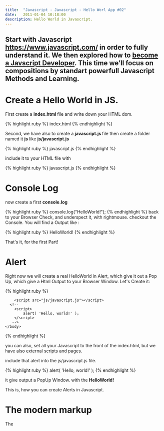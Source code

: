 ```yaml
---
title:  "Javascript - Javascript - Hello Worl App #02"
date:   2011-01-04 10:18:00
description: Hello World in Javascript.
---
```

<h2 id="this-post-is-the-last-of-a-series-of-posts-in-which-i-write-about-the-observable-type-in-the-first-post-we-went-ahead-writing-an-observable-from-scratch-in-order-to-fully-understand-it-we-then-explored-how-to-create-observables-from-values-arrays-dom-events-and-promises-this-time-well-focus-on-compositions-by-rewriting-some-basic-composition-operators">Start with Javascript <a href="https://www.javascript.com/" target="_blank">https://www.javascript.com/</a> in order to fully understand it. We then explored how to <a href="https://en.wikipedia.org/wiki/JavaScript" target="_blank">become a Javscript Developer</a>. This time we’ll focus on compositions by standart powerfull Javascript Methods and Learning.</h2>

<h1> Create a Hello World in JS.</h1>

First create a <strong> index.html </strong> file and write down your HTML dom. 

{% highlight ruby %}
index.html
{% endhighlight %}

Second, we have also to create a <strong> javascript.js </strong> file
then create a folder named it <strong>js</strong> like <strong> js/javascript.js</strong>

{% highlight ruby %}
javascript.js
{% endhighlight %}

include it to your HTML file with 

{% highlight ruby %}
javascript.js
{% endhighlight %}

<h1>Console Log </h1>
now create a first <strong>console.log</strong> 

{% highlight ruby %}
console.log("HelloWorld!"); 
{% endhighlight %}
back to your Browser Check, and underspect it, with rightmouse. 
checkout the Console. You will find a Output like :

{% highlight ruby %}
HelloWorld!
{% endhighlight %}

That's it, for the first Part! 

<h1>Alert</h1>
Right now we will create a real HelloWorld in Alert, which give it out a Pop Up, which give a Html Output to your Browser Window. Let's Create it: 


{% highlight ruby %}
<html>
    <head>
            <meta charset="utf-8">
            <meta http-equiv="X-UA-Compatible" content="IE=edge,chrome=1">
            <meta name="viewport" content="width=device-width, initial-scale=1">          
        </head>
    <body>

        <script src="js/javascript.js"></script>
      <!--   
        <script>
            alert( 'Hello, world!' );
        </script>
       -->
    </body>
</html>
{% endhighlight %}

you can also, set all your Javascript to the front of the index.html, but we have also external scripts and pages. 

include that alert into the js/javascript.js file. 

{% highlight ruby %}
alert( 'Hello, world!' );
{% endhighlight %}


it give output a PopUp Window. with the <strong> HelloWorld!</strong>

This is, how you can create Alerts in </strong>Javascript.</strong>



<h1>The modern markup</h1>
The <script> tag has a few attributes that are rarely used nowadays, but we can find them in old code:

<strong> The type attribute: < script type=…></strong>
The old standard HTML4 required a script to have a type. Usually it was type="text/javascript". The modern HTML standard assumes this type by default. No attribute is required.

<strong>The language attribute: < script language=…></strong>
This attribute was meant to show the language of the script. As of now, this attribute makes no sense, the language is JavaScript by default. No need to use it.

<strong>Comments before and after scripts.</strong>
In really ancient books and guides, one may find comments inside <script>, like this:



<a href="https://en.wikipedia.org/wiki/JavaScript" target="_blank">Javascript</a> 



 Hello, I'm work @ [SpaceDig.ch][spacedig] for more info, how to get contact with us. File all bugs/feature requests at My  [Github][jekyll-gh].

[jekyll-gh]: https://github.com/spaceg
[spacedig]:    http://spacedig.ch
